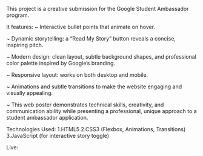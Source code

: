 This project is a creative submission for the Google Student Ambassador program.

It features:
  ~ Interactive bullet points that animate on hover.
  
  ~ Dynamic storytelling: a “Read My Story” button reveals a concise, inspiring pitch.
  
  ~ Modern design: clean layout, subtle background shapes, and professional color palette inspired by Google’s branding.
  
  ~ Responsive layout: works on both desktop and mobile.
  
  ~ Animations and subtle transitions to make the website engaging and visually appealing.
  
  ~ This web poster demonstrates technical skills, creativity, and communication ability while presenting a professional, unique approach to a student ambassador          application.

Technologies Used:
1.HTML5
2.CSS3 (Flexbox, Animations, Transitions)
3.JavaScript (for interactive story toggle)

Live:
